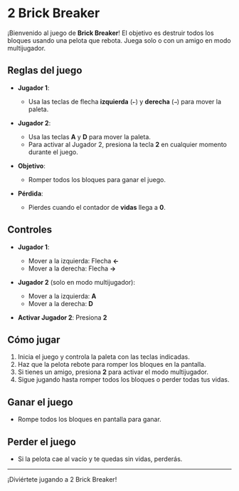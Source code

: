 # 2 Brick Breaker

¡Bienvenido al juego de **Brick Breaker**! El objetivo es destruir todos los bloques usando una pelota que rebota. Juega solo o con un amigo en modo multijugador.

## Reglas del juego

- **Jugador 1**:
  - Usa las teclas de flecha **izquierda** (`←`) y **derecha** (`→`) para mover la paleta.
  
- **Jugador 2**:
  - Usa las teclas **A** y **D** para mover la paleta.
  - Para activar al Jugador 2, presiona la tecla **2** en cualquier momento durante el juego.

- **Objetivo**:
  - Romper todos los bloques para ganar el juego.
  
- **Pérdida**:
  - Pierdes cuando el contador de **vidas** llega a **0**.

## Controles

- **Jugador 1**:
  - Mover a la izquierda: Flecha **←**
  - Mover a la derecha: Flecha **→**

- **Jugador 2** (solo en modo multijugador):
  - Mover a la izquierda: **A**
  - Mover a la derecha: **D**

- **Activar Jugador 2**: Presiona **2**

## Cómo jugar

1. Inicia el juego y controla la paleta con las teclas indicadas.
2. Haz que la pelota rebote para romper los bloques en la pantalla.
3. Si tienes un amigo, presiona **2** para activar el modo multijugador.
4. Sigue jugando hasta romper todos los bloques o perder todas tus vidas.

## Ganar el juego

- Rompe todos los bloques en pantalla para ganar.
  
## Perder el juego

- Si la pelota cae al vacío y te quedas sin vidas, perderás.

---

¡Diviértete jugando a 2 Brick Breaker!